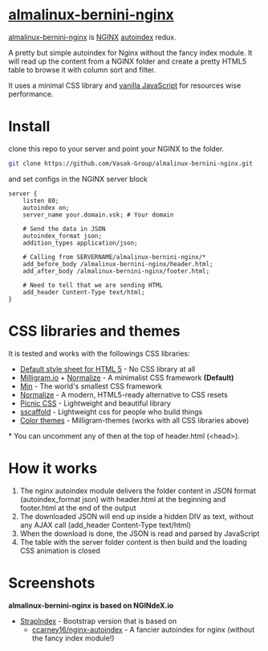 # [almalinux-bernini-nginx](#)

[almalinux-bernini-nginx](https://github.com/Vasak-Group/almalinux-bernini-nginx) is [NGINX](https://www.nginx.com/) [autoindex](https://nginx.org/en/docs/http/ngx_http_autoindex_module.html) redux.

A pretty but simple autoindex for Nginx without the fancy index module.
It will read up the content from a NGINX folder and create a pretty HTML5 table to browse it
with column sort and filter.

It uses a minimal CSS library and [vanilla JavaScript](http://vanilla-js.com/) for resources wise performance.

# Install

clone this repo to your server and point your NGINX to the folder.

```bash
git clone https://github.com/Vasak-Group/almalinux-bernini-nginx.git
```

and set configs in the NGINX server block

```nginx
server {
    listen 80;
    autoindex on;
    server_name your.domain.vsk; # Your domain

    # Send the data in JSON
    autoindex_format json;
    addition_types application/json;

    # Calling from SERVERNAME/almalinux-bernini-nginx/*
    add_before_body /almalinux-bernini-nginx/header.html;
    add_after_body /almalinux-bernini-nginx/footer.html;

    # Need to tell that we are sending HTML
    add_header Content-Type text/html;
}
```

# CSS libraries and themes

It is tested and works with the followings CSS libraries:

- [Default style sheet for HTML 5](https://html.spec.whatwg.org/multipage/rendering.html#phrasing-content-3) - No CSS library at all
- [Milligram.io](https://milligram.io/) + [Normalize](https://necolas.github.io/normalize.css/) - A minimalist CSS framework **(Default)**
- [Min](https://mincss.com/) - The world's smallest CSS framework
- [Normalize](https://necolas.github.io/normalize.css/) - A modern, HTML5-ready alternative to CSS resets
- [Picnic CSS](https://picnicss.com/) - Lightweight and beautiful library
- [sscaffold](https://sscaffold-css.com/) - Lightweight css for people who build things
- [Color themes](https://cdn.jsdelivr.net/npm/milligram-themes@0.0.2/) - Milligram-themes (works with all CSS libraries above)

\* You can uncomment any of then at the top of header.html (\<head\>).

# How it works

1. The nginx autoindex module delivers the folder content in JSON format (autoindex_format json) with header.html at the beginning and footer.html at the end of the output
2. The downloaded JSON will end up inside a hidden DIV as text, without any AJAX call (add_header Content-Type text/html)
3. When the download is done, the JSON is read and parsed by JavaScript
4. The table with the server folder content is then build and the loading CSS animation is closed

# Screenshots

**almalinux-bernini-nginx is based on NGINdeX.io**

- [StrapIndex](https://github.com/EthraZa/NGINdeX.io/tree/nginx-autoindex) - Bootstrap version that is based on
  - [ccarney16/nginx-autoindex](https://github.com/ccarney16/nginx-autoindex) - A fancier autoindex for nginx (without the fancy index module!)
